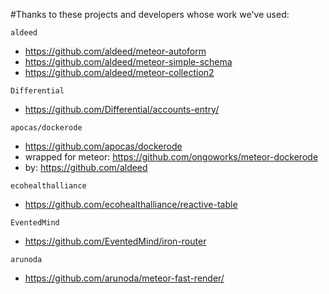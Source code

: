 #Thanks to these projects and developers whose work we've used:

 `aldeed`
 
 * https://github.com/aldeed/meteor-autoform
 * https://github.com/aldeed/meteor-simple-schema
 * https://github.com/aldeed/meteor-collection2  

`Differential` 

 *  https://github.com/Differential/accounts-entry/

`apocas/dockerode`
  
 *  https://github.com/apocas/dockerode
 *  wrapped for meteor: https://github.com/ongoworks/meteor-dockerode
 *  by: https://github.com/aldeed


 
`ecohealthalliance`
 
 * https://github.com/ecohealthalliance/reactive-table
 
 
`EventedMind`

 *  https://github.com/EventedMind/iron-router
 
`arunoda`

 * https://github.com/arunoda/meteor-fast-render/